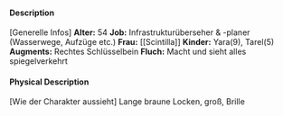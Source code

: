 #### Description
[Generelle Infos]
**Alter:** 54
**Job:** Infrastrukturüberseher & -planer (Wasserwege, Aufzüge etc.)
**Frau:** [[Scintilla]]
**Kinder:** Yara(9), Tarel(5)
**Augments:** Rechtes Schlüsselbein
**Fluch:** Macht und sieht alles spiegelverkehrt

#### Physical Description
[Wie der Charakter aussieht]
Lange braune Locken, groß, Brille
